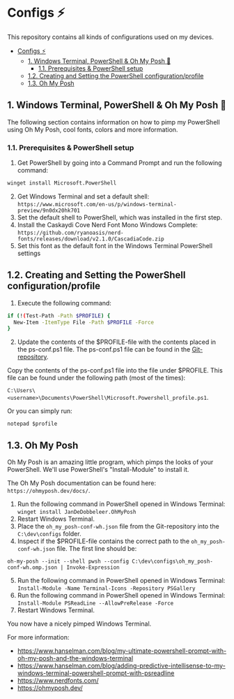 # Configs ⚡
This repository contains all kinds of configurations used on my devices.

- [Configs ⚡](#configs-)
  - [1. Windows Terminal, PowerShell & Oh My Posh 💠](#1-windows-terminal-powershell--oh-my-posh-)
    - [1.1. Prerequisites & PowerShell setup](#11-prerequisites--powershell-setup)
  - [1.2. Creating and Setting the PowerShell configuration/profile](#12-creating-and-setting-the-powershell-configurationprofile)
  - [1.3. Oh My Posh](#13-oh-my-posh)


## 1. Windows Terminal, PowerShell & Oh My Posh 💠
The following section contains information on how to pimp my PowerShell using Oh My Posh, cool fonts, colors and more information.

### 1.1. Prerequisites & PowerShell setup
1. Get PowerShell by going into a Command Prompt and run the following command:
```sh
winget install Microsoft.PowerShell
```

2. Get Windows Terminal and set a default shell:
`https://www.microsoft.com/en-us/p/windows-terminal-preview/9n0dx20hk701`
3. Set the default shell to PowerShell, which was installed in the first step.
4. Install the Caskaydi Cove Nerd Font Mono Windows Complete: 
`https://github.com/ryanoasis/nerd-fonts/releases/download/v2.1.0/CascadiaCode.zip`
5. Set this font as the default font in the Windows Terminal PowerShell settings


## 1.2. Creating and Setting the PowerShell configuration/profile
1. Execute the following command: 
```sh
if (!(Test-Path -Path $PROFILE) {
  New-Item -ItemType File -Path $PROFILE -Force
}
```
2. Update the contents of the $PROFILE-file with the contents placed in the ps-conf.ps1 file. The ps-conf.ps1 file can be found in the [Git-repository](https://github.com/WoutHakvoort/configs). 

Copy the contents of the ps-conf.ps1 file into the file under $PROFILE. This file can be found under the following path (most of the times):

`C:\Users\<username>\Documents\PowerShell\Microsoft.Powershell_profile.ps1`.

Or you can simply run:

`notepad $profile`


## 1.3. Oh My Posh
Oh My Posh is an amazing little program, which pimps the looks of your PowerShell. We'll use PowerShell's "Install-Module" to install it.

The Oh My Posh documentation can be found here: `https://ohmyposh.dev/docs/`.

1. Run the following command in PowerShell opened in Windows Terminal:
`winget install JanDeDobbeleer.OhMyPosh`
2. Restart Windows Terminal.
3. Place the `oh_my_posh-conf-wh.json` file from the Git-repository into the `C:\dev\configs` folder.
4. Inspect if the $PROFILE-file contains the correct path to the `oh_my_posh-conf-wh.json` file. The first line should be:
```
oh-my-posh --init --shell pwsh --config C:\dev\configs\oh_my_posh-conf-wh.omp.json | Invoke-Expression
```
5. Run the following command in PowerShell opened in Windows Terminal:
`Install-Module -Name Terminal-Icons -Repository PSGallery`
6. Run the following command in PowerShell opened in Windows Terminal:
`Install-Module PSReadLine --AllowPreRelease -Force`
7. Restart Windows Terminal.

You now have a nicely pimped Windows Terminal.

For more information:
* https://www.hanselman.com/blog/my-ultimate-powershell-prompt-with-oh-my-posh-and-the-windows-terminal
* https://www.hanselman.com/blog/adding-predictive-intellisense-to-my-windows-terminal-powershell-prompt-with-psreadline
* https://www.nerdfonts.com/
* https://ohmyposh.dev/